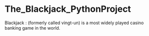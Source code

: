 # The_Blackjack_PythonProject
Blackjack : (formerly called vingt-un) is a most widely played casino banking game in the world.
